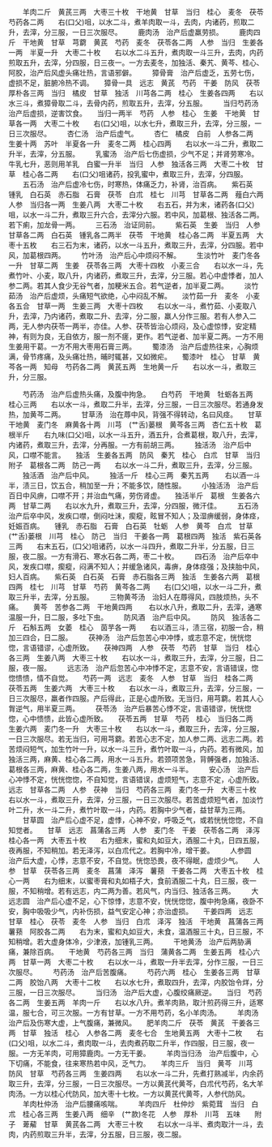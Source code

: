 <!-- { "loadSidebar": true } -->
　　羊肉二斤　黄芪三两　大枣三十枚　干地黄　甘草　当归　桂心　麦冬　茯苓　芍药各二两　　右(口父)咀，以水二斗，煮羊肉取一斗，去肉，内诸药，煎取二升，去滓，分三服，一日三次服尽。
　　鹿肉汤　治产后虚羸劳损。
　　鹿肉四斤　干地黄　甘草　芎藭　黄芪　芍药　麦冬　茯苓各二两　人参　当归　生姜各一两　半夏一升　大枣二十枚　　右以水二斗五升，煮肉取一斗三升，去肉，内药煎取五升，去滓，分四服，日三夜一。一方去麦冬，加独活、秦艽、黄芩、桂心、阿胶，治产后风虚头痛壮热，言语邪僻。
　　獐骨膏　治产后虚乏，五劳七伤，虚损不足，脏腑冷热不调。　　獐骨一具　远志　黄芪　芍药　干姜　防风　茯苓　厚朴各三两　当归　橘皮　甘草　独活　川芎各二两　桂心　生姜各四两　　右以水三斗，煮獐骨取二斗，去骨内药，煎取五升，去滓，分五服。
　　当归芍药汤　治产后虚损，逆害饮食。　　当归一两半　芍药　人参　桂心　生姜　干地黄　甘草各一两　大枣二十枚　　右(口父)咀，以水七升，煮取三升，去滓，分三服，一日三次服尽。
　　杏仁汤　治产后虚气。
　　杏仁　橘皮　白前　人参各二两　生姜十两　苏叶　半夏各一升　麦冬二两　桂心四两　　右以水一斗二升，煮取二升半，去滓，分五服。
　　乳蜜汤　治产后七伤虚损，少气不足；并肾劳寒冷。　　牛乳七升，恶则用羊乳　白蜜一升半　当归　人参　独活各三两　大枣二十枚　甘草　桂心各二两　　右(口父)咀诸药，投乳蜜中，煮取三升，去滓，分四服。
　　五石汤　治产后虚冷七伤，时寒热，体痛乏力，补肾，治百病。　　紫石英　锺乳　白石英　赤石脂　石膏　茯苓　白朮　桂七　川芎　甘草各二两　薤白六两　人参　当归各一两　生姜八两　大枣二十枚　　右五石，并为末，诸药各(口父)咀，以水一斗二升，煮取三升六合，去滓分六服。若中风，加葛根、独活各二两。若下痢，加龙骨一两。
　　三石汤　治证同前。
　　紫石英　生姜　当归　人参　甘草各二两　白石英　锺乳各二两半　茯苓　干地黄　桂心各二两　半夏五两　大枣十五枚　　右三石为末，诸药，以水一斗五升，煮取三升，去滓，分四服。若中风，加葛根四两。
　　竹叶汤　治产后心中烦闷不解。
　　生淡竹叶　麦门冬各一升　甘草二两　生姜　茯苓各三两　大枣十四枚　小麦三合　　右以水一斗，先煮竹叶、小麦，取八升，内诸药，煮取三升，去滓，分三服。若心中虚悸者，加人参二两。若其人食少无谷气者，加粳米五合。若气逆者，加半夏二两。
　　淡竹茹汤　治产后虚烦，头痛短气欲绝，心中闷乱不解。　　淡竹茹一升　麦冬　小麦各五合　甘草一两　生姜三两　大枣十四枚　　右以水一斗，煮竹茹、小麦取八升，去滓，乃内诸药，煮取二升、去滓，分二服，羸人分作三服。若有人参入二两，无人参内茯苓一两半，亦佳。人参、茯苓皆治心烦闷，及心虚惊悸，安定精神，有则为良，无自依方，服一剂不瘥，更作。若气逆者、加半夏二两。一方不用生姜用干葛。一方不用大枣用石膏三两。
　　蜀漆汤　治产后虚热往来，心胸烦满，骨节疼痛，及头痛壮热，晡时辄甚，又如微疟。　　蜀漆叶　桂心　甘草　黄芩各一两　知母　芍药各二两　黄芪五两　生地黄一斤　　右以水一斗，煮取三升，分三服。

　　芍药汤　治产后虚热头痛，及腹中拘急。　　白芍药　干地黄　牡蛎各五两　桂心三两　　右以水一斗，煮取二升半，去滓，分三服，一日三次服尽。若通身发热，加黄芩二两。
　　甘草汤　治在蓐中风，背强不得转动，名曰风痉。　　甘草　干地黄　麦门冬　麻黄各十两　川芎　(艹舌)蒌根　黄芩各三两　杏仁五十枚　葛根半斤　　右九味(口父)咀，以水一斗五升，酒五升，合煮葛根，取八升，去滓，内诸药，煮取三升，去滓，分再服。一方有前胡三两。
　　独活汤　治产后中风，口噤不能言。　　独活　生姜各五两　防风　秦艽　桂心　白朮　甘草　当归　附子　葛根各二两　防己一两　　右以水一斗二升，煮取三升，去滓，分三服。
　　独活酒　治产后中风。
　　独活一斤　桂心三两　秦艽五两
　　右以酒一斗半，渍三日，饮五合，稍加至一升；不能多饮，随性服。
　　小独活汤　治产后百日中风痹，口噤不开；并治血气痛，劳伤肾虚。　　独活半斤　葛根　生姜各六两　甘草二两　　右以水九升，煮取三升，去滓，分四服，微汗佳。
　　五石汤　治产后卒中风，发疾口噤，倒闷吐沫，瘈瘲，眩冒不知人；及湿痹缓弱，身体痉，妊娠百病。　　锺乳　赤石脂　石膏　白石英　牡蛎　人参　黄芩　白朮　甘草　(艹舌)蒌根　川芎　桂心　防己　当归　干姜各一两　葛根四两　独活　紫石英各三两　　右末五石，(口父)咀诸药，以水一斗四升，煮取二升半，分五服，日三服，夜二服。一方有滑石、寒水石各二两，枣二十枚。
　　四石汤　治产后卒中风，发疾口噤，瘈瘲，闷满不知人；并缓急诸风，毒痹，身体痉强；及挟胎中风，妇人百病。　　紫石英　白石英　石膏　赤石脂各三两　独活　生姜各六两　葛根四两　桂七　川芎　甘草　芍药　黄芩各二两　　右(口父)咀，以水一斗二升，煮取三升半，去滓，分五服。
　　三物黄芩汤　治妇人在蓐得风，四肢烦热，头不痛。　　黄芩　苦参各二两　干地黄四两
　　右以水八升，煮取二升，去滓，通寒温服一升，日二服，多吐下虫。
　　防风酒　治产后中风。
　　防风　独活各二斤　石斛五两　女萎　桂心　茵芋各一两　　右以酒三斗，渍三宿，初服一合，稍加三四合，日二服。
　　茯神汤　治产后忽苦心中冲悸，或志意不定，恍恍惚惚，言语错谬，心虚所致。　　茯神四两　人参　茯苓　芍药　甘草　当归　桂心各三两　生姜八两　大枣三十枚　　右以水一斗，煮取三升，去滓，分三服，日二服，夜一服。
　　远志汤　治产后忽苦心中冲悸不定，志意不安，言语错误，惚惚愦愦，情不自觉。　　芍药一两　远志　麦冬　人参　甘草　当归　桂各二两　茯苓五两　生姜六两　大枣三十枚　　右以水一斗，煮取三升，去滓，分三服，一日三次服尽，羸者作四服。产后得此，正是心虚所致。无当归，用芎藭。若其人心胷逆气，用半夏三两。
　　茯苓汤　治产后暴苦心悸不定，言语错谬，恍恍惚惚，心中愦愦，此皆心虚所致。　　茯苓五两　甘草　芍药　桂心　当归各二两　生姜六两　麦门冬一升　大枣三十枚　　右以水一斗，煮取三升，去滓，分三服，一日三次服尽。若无当归，可用芎藭。若苦心志不定，加人参二两、远志二两。若苦烦闷短气，加生竹叶一升，以水一斗三升，煮竹叶取一斗，内药。若有微风，加独活三两，麻黄、桂心各二两，用水一斗五升。若颈项苦急，背髆强者，加独活、葛根各三两，麻黄、桂心各二两，生姜八两，用水一斗半。
　　安心汤　治产后心冲悸不定，恍恍惚惚，不自知觉，言语错误，虚烦短气，志意不定，心虚所致。　　远志　甘草各二两　人参　茯神　当归　芍药各三两　麦门冬一升　大枣三十枚　　右以水一斗，煮取三升，去滓，分三服，一日三次服尽。若苦虚烦短气者，加淡竹叶二升，水一斗二升，煮竹叶取一斗，内药。若胸中少气者，益甘草为三两。
　　甘草圆　治产后心虚不足，虚悸，心神不安，呼吸乏气，或若恍恍惚惚，不自知觉者。　　甘草　远志　菖蒲各三两　人参　麦门冬　干姜　茯苓各二两　泽泻　桂心各一两　大枣五十枚　　右为细末，蜜和丸如豆大，酒服二十丸，日四五服，夜再服，不知稍加。若无泽泻，以白朮代之。若胸中冷，增干姜。
　　人参圆　治产后大虚，心悸，志意不安，不自觉。恍惚恐畏，夜不得眠，虚烦少气。　　人参　甘草　茯苓各三两　麦冬　菖蒲　泽泻　薯蓣　干姜各二两　大枣五十枚　桂心一两　　右为细末，以蜜枣膏和丸如梧子大，食前酒服二十丸，日三服，夜一服，不知稍增。若有远志，内二两为善。若风气，内当归、独活各三两。
　　大远志圆　治产后心虚不足，心下惊悸，志意不安，恍恍惚惚，腹中拘急痛，夜卧不安，胸中吸吸少气，内补伤损，益气安定心神；亦治虚损。　　干姜四两　远志　甘草　桂心　茯苓　麦冬　人参　当归　白朮　泽泻　独活　干地黄　菖蒲各三两　薯蓣　阿胶各二两　　右为末，蜜和丸如豆大，未食，温酒服三十丸，日三服，不知稍增。若大虚身体冷，少津液，加锺乳三两。
　　干地黄汤　治产后两胁满痛，兼除百病。　　干地黄　芍药各三两　当归　蒲黄各二两　生姜五两　桂心六两　甘草一两　大枣二十枚　　右以水一斗，煮取一升半去滓，分作三服，一日三次服尽。
　　芍药汤　治产后苦腹痛。
　　芍药六两　桂心　生姜各三两　甘草二两　胶饴八两　大枣十二枚　　右以水七升，煮取四升，去滓，内胶饴令烊，分三服，一日三次服尽。
　　当归汤　治产后大虚，心腹绞痛厥逆。　　当归　芍药各二两　生姜五两　羊肉一斤　　右以水八升。煮羊肉熟，取汁煎药得三升，适寒温，服七合，可三次服。一方有甘草。一方不用芍药，名小羊肉汤。
　　羊肉汤　治产后及伤寒大虚，上气腹痛，兼微风。　　肥羊肉二斤　茯苓　黄芪　干姜各三两　甘草　独活　桂心　人参各二两　麦冬七合　生地黄五两　大枣十二枚　　右(口父)咀，以水二斗，煮肉取一斗，去肉煮药取二升半，作四服，日三服，夜一服。一方无羊肉，可用獐鹿肉。一方无干姜。
　　羊肉当归汤　治产后腹中，心下切痛，不能食，往来寒热若中风，乏气力。　　羊肉三斤　当归　黄芩　川芎　防风　甘草　芍药各三两　生姜四两　　右以水一斗二升，先煮打熟减半，内余药取三升，去滓，分三服，一日三次服尽。一方以黄芪代黄芩，白朮代芍药，名大羊肉汤。一方以桂心代防风，加大枣十七枚。一方以黄芪代黄芩，人参代防风。
　　羊肉杜仲汤　治产后腰痛咳喘。
　　羊肉四斤　杜仲炒　紫菀茸　当归　白朮　桂心各三两　生姜八两　细辛　(艹款)冬花　人参　厚朴　川芎　五味　　附子　萆薢　甘草　黄芪各二两　大枣三十枚　　右以水一斗半、煮肉取汁一斗，去肉，内药煎取三升半，去滓，分五服，日三服，夜二服。
